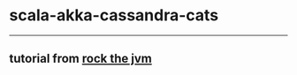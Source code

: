 # scala-akka-cassandra-cats

---
## tutorial from [rock the jvm](https://www.youtube.com/watch?v=PPIPGzrc2wo&list=PLmtsMNDRU0BwOoOByyvdDanace6rltT2e`)
